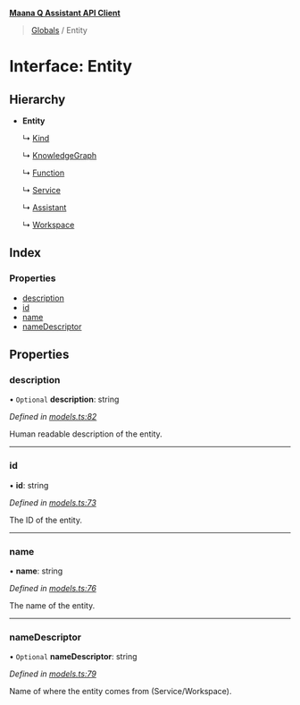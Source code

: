 **[Maana Q Assistant API Client](../README.md)**

> [Globals](../README.md) / Entity

# Interface: Entity

## Hierarchy

* **Entity**

  ↳ [Kind](kind.md)

  ↳ [KnowledgeGraph](knowledgegraph.md)

  ↳ [Function](function.md)

  ↳ [Service](service.md)

  ↳ [Assistant](assistant.md)

  ↳ [Workspace](workspace.md)

## Index

### Properties

* [description](entity.md#description)
* [id](entity.md#id)
* [name](entity.md#name)
* [nameDescriptor](entity.md#namedescriptor)

## Properties

### description

• `Optional` **description**: string

*Defined in [models.ts:82](https://github.com/maana-io/q-assistant-client/blob/develop/src/models.ts#L82)*

Human readable description of the entity.

___

### id

•  **id**: string

*Defined in [models.ts:73](https://github.com/maana-io/q-assistant-client/blob/develop/src/models.ts#L73)*

The ID of the entity.

___

### name

•  **name**: string

*Defined in [models.ts:76](https://github.com/maana-io/q-assistant-client/blob/develop/src/models.ts#L76)*

The name of the entity.

___

### nameDescriptor

• `Optional` **nameDescriptor**: string

*Defined in [models.ts:79](https://github.com/maana-io/q-assistant-client/blob/develop/src/models.ts#L79)*

Name of where the entity comes from (Service/Workspace).
